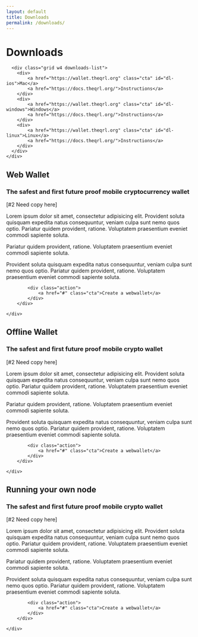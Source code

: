 ```yaml
---
layout: default
title: Downloads
permalink: /downloads/
---
```

 
<div class="wrapper hero">
  <div class="grid">
    <div class="w12">
      <h1>Downloads</h1>
      <p></p>

      <div class="grid w4 downloads-list">
      	<div>
      		<a href="https://wallet.theqrl.org" class="cta" id="dl-ios">Mac</a>
      		<a href="https://docs.theqrl.org/">Instructions</a>
      	</div>
      	<div>
      		<a href="https://wallet.theqrl.org" class="cta" id="dl-windows">Windows</a>
      		<a href="https://docs.theqrl.org/">Instructions</a>
      	</div>
      	<div>
      		<a href="https://wallet.theqrl.org" class="cta" id="dl-linux">Linux</a>
      		<a href="https://docs.theqrl.org/">Instructions</a>
      	</div>
      </div>
    </div>
  </div>
</div>

<div class="wrapper">
	<div class="grid w12">
		<div class="header-section">
	        <h2>Web Wallet</h2>
	        <h3>The safest and first future proof mobile cryptocurrency wallet</h3>
	        <p>[#2 Need copy here]</p>
	    </div>
	    <div>
		    <div class="grid w4 points">
		    	<div>
					<p>Lorem ipsum dolor sit amet, consectetur adipisicing elit. Provident soluta quisquam expedita natus consequuntur, veniam culpa sunt nemo quos optio. Pariatur quidem provident, ratione. Voluptatem praesentium eveniet commodi sapiente soluta.</p>
		    	</div>
		    	<div>
					<p> Pariatur quidem provident, ratione. Voluptatem praesentium eveniet commodi sapiente soluta.</p>
		    	</div>
		    	<div>
					<p>Provident soluta quisquam expedita natus consequuntur, veniam culpa sunt nemo quos optio. Pariatur quidem provident, ratione. Voluptatem praesentium eveniet commodi sapiente soluta.</p>
		    	</div>
		    </div>

		    <div class="action">
			    <a href="#" class="cta">Create a webwallet</a>
		    </div>
	    </div>
	
	</div>
</div>


<div class="wrapper">
	<div class="grid w12">
		<div class="header-section">
	        <h2>Offline Wallet</h2>
	        <h3>The safest and first future proof mobile crypto wallet</h3>
	        <p>[#2 Need copy here]</p>
	    </div>
	    <div>
		    <div class="grid w4 points">
		    	<div>
					<p>Lorem ipsum dolor sit amet, consectetur adipisicing elit. Provident soluta quisquam expedita natus consequuntur, veniam culpa sunt nemo quos optio. Pariatur quidem provident, ratione. Voluptatem praesentium eveniet commodi sapiente soluta.</p>
		    	</div>
		    	<div>
					<p> Pariatur quidem provident, ratione. Voluptatem praesentium eveniet commodi sapiente soluta.</p>
		    	</div>
		    	<div>
					<p>Provident soluta quisquam expedita natus consequuntur, veniam culpa sunt nemo quos optio. Pariatur quidem provident, ratione. Voluptatem praesentium eveniet commodi sapiente soluta.</p>
		    	</div>
		    </div>

		    <div class="action">
			    <a href="#" class="cta">Create a webwallet</a>
		    </div>
	    </div>
	
	</div>
</div>


<div class="wrapper">
	<div class="grid w12">
		<div class="header-section">
	        <h2>Running your own node</h2>
	        <h3>The safest and first future proof mobile crypto wallet</h3>
	        <p>[#2 Need copy here]</p>
	    </div>
	    <div>
		    <div class="grid w4 points">
		    	<div>
					<p>Lorem ipsum dolor sit amet, consectetur adipisicing elit. Provident soluta quisquam expedita natus consequuntur, veniam culpa sunt nemo quos optio. Pariatur quidem provident, ratione. Voluptatem praesentium eveniet commodi sapiente soluta.</p>
		    	</div>
		    	<div>
					<p> Pariatur quidem provident, ratione. Voluptatem praesentium eveniet commodi sapiente soluta.</p>
		    	</div>
		    	<div>
					<p>Provident soluta quisquam expedita natus consequuntur, veniam culpa sunt nemo quos optio. Pariatur quidem provident, ratione. Voluptatem praesentium eveniet commodi sapiente soluta.</p>
		    	</div>
		    </div>

		    <div class="action">
			    <a href="#" class="cta">Create a webwallet</a>
		    </div>
	    </div>
	
	</div>
</div>